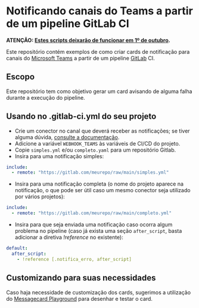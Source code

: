 # Notificando canais do Teams a partir de um pipeline GitLab CI

**ATENÇÃO: [Estes scripts deixarão de funcionar em 1º de outubro](https://devblogs.microsoft.com/microsoft365dev/retirement-of-office-365-connectors-within-microsoft-teams/).**

Este repositório contém exemplos de como criar cards de notificação para canais do [Microsoft Teams](https://www.microsoft.com/pt-br/microsoft-teams/) a partir de um pipeline [GitLab](https://gitlab.com) CI.

## Escopo

Este repositório tem como objetivo gerar um card avisando de alguma falha durante a execução do pipeline.

## Usando no .gitlab-ci.yml do seu projeto

* Crie um conector no canal que deverá receber as notificações; se tiver alguma dúvida, [consulte a documentação](https://docs.microsoft.com/pt-br/microsoftteams/platform/webhooks-and-connectors/how-to/add-incoming-webhook).
* Adicione a variável `WEBHOOK_TEAMS` às variáveis de CI/CD do projeto.
* Copie `simples.yml` e/ou `completo.yaml` para um repositório Gitlab.
* Insira para uma notificação simples:

```yaml
include:
  - remote: "https://gitlab.com/meurepo/raw/main/simples.yml"
```

* Insira para uma notificação completa (o nome do projeto aparece na notificação, o que pode ser útil caso um mesmo conector seja utilizado por vários projetos):

```yaml
include:
  - remote: "https://gitlab.com/meurepo/raw/main/completo.yml"
```

* Insira para que seja enviada uma notificação caso ocorra algum problema no pipeline (caso já exista uma seção `after_script`, basta adicionar a diretiva *!reference* no existente):

```yaml
default:
  after_script:
    - !reference [.notifica_erro, after_script]
```

## Customizando para suas necessidades

Caso haja necessidade de customização dos cards, sugerimos a utilização do [Messagecard Playground](https://messagecardplayground.azurewebsites.net) para desenhar e testar o card.
